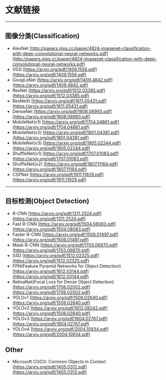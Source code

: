 # 文献链接

-----

## 图像分类(Classification)
- AlexNet [http://papers.nips.cc/paper/4824-imagenet-classification-with-deep-convolutional-neural-networks.pdf](http://papers.nips.cc/paper/4824-imagenet-classification-with-deep-convolutional-neural-networks.pdf)
- VGG [https://arxiv.org/pdf/1409.1556.pdf](https://arxiv.org/pdf/1409.1556.pdf)
- GoogLeNet [https://arxiv.org/pdf/1409.4842.pdf](https://arxiv.org/pdf/1409.4842.pdf)
- ResNet [https://arxiv.org/pdf/1512.03385.pdf](https://arxiv.org/pdf/1512.03385.pdf)
- ResNeXt [https://arxiv.org/pdf/1611.05431.pdf](https://arxiv.org/pdf/1611.05431.pdf)
- DenseNet [https://arxiv.org/pdf/1608.06993.pdf](https://arxiv.org/pdf/1608.06993.pdf)
- MobileNet(v1) [https://arxiv.org/pdf/1704.04861.pdf](https://arxiv.org/pdf/1704.04861.pdf)
- MobileNet(v2) [https://arxiv.org/pdf/1801.04381.pdf](https://arxiv.org/pdf/1801.04381.pdf)
- MobileNet(v3) [https://arxiv.org/pdf/1905.02244.pdf](https://arxiv.org/pdf/1905.02244.pdf)
- ShuffleNet(v1) [https://arxiv.org/pdf/1707.01083.pdf](https://arxiv.org/pdf/1707.01083.pdf)
- ShuffleNet(v2) [https://arxiv.org/pdf/1807.11164.pdf](https://arxiv.org/pdf/1807.11164.pdf)
- CSPNet [https://arxiv.org/pdf/1911.11929.pdf](https://arxiv.org/pdf/1911.11929.pdf)

------

## 目标检测(Object Detection)
- R-CNN [https://arxiv.org/pdf/1311.2524.pdf](https://arxiv.org/pdf/1311.2524.pdf)
- Fast R-CNN [https://arxiv.org/pdf/1504.08083.pdf](https://arxiv.org/pdf/1504.08083.pdf)
- Faster R-CNN [https://arxiv.org/pdf/1506.01497.pdf](https://arxiv.org/pdf/1506.01497.pdf)
- Mask R-CNN [https://arxiv.org/pdf/1703.06870.pdf](https://arxiv.org/pdf/1703.06870.pdf)
- SSD [https://arxiv.org/pdf/1512.02325.pdf](https://arxiv.org/pdf/1512.02325.pdf)
- FPN(Feature Pyramid Networks for Object Detection) [https://arxiv.org/pdf/1612.03144.pdf](https://arxiv.org/pdf/1612.03144.pdf)
- RetinaNet(Focal Loss for Dense Object Detection) [https://arxiv.org/pdf/1708.02002.pdf](https://arxiv.org/pdf/1708.02002.pdf)
- YOLOv1 [https://arxiv.org/pdf/1506.02640.pdf](https://arxiv.org/pdf/1506.02640.pdf)
- YOLOv2 [https://arxiv.org/pdf/1612.08242.pdf](https://arxiv.org/pdf/1506.02640.pdf)
- YOLOv3 [https://arxiv.org/pdf/1804.02767.pdf](https://arxiv.org/pdf/1804.02767.pdf)
- YOLOv4 [https://arxiv.org/pdf/2004.10934.pdf](https://arxiv.org/pdf/2004.10934.pdf)


## Other
- Microsoft COCO: Common Objects in Context [https://arxiv.org/pdf/1405.0312.pdf](https://arxiv.org/pdf/1405.0312.pdf)

